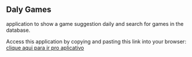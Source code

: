 <h2>Daly Games</h2>
<p>application to show a game suggestion daily and search for games in the database.</p>

<p> Access this application by copying and pasting this link into your browser: <a href="http://longobuccodev/api/dalygames">clique aqui para ir pro aplicativo</a></p>
